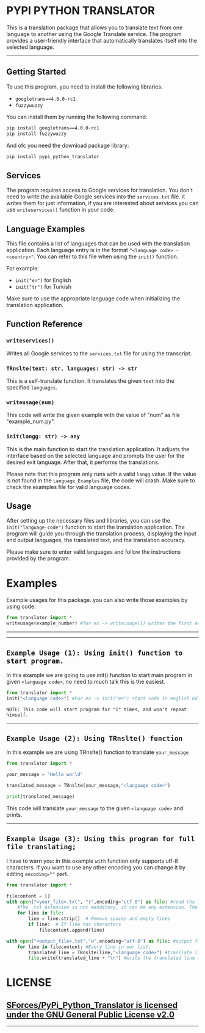 # **PYPI PYTHON TRANSLATOR**
This is a translation package that allows you to translate text from one language to another using the Google Translate service. The program provides a user-friendly interface that automatically translates itself into the selected language.

---

## **Getting Started**

To use this program, you need to install the following libraries:

- `googletrans==4.0.0-rc1`
- `fuzzywuzzy`

You can install them by running the following command:

```bash
pip install googletrans==4.0.0-rc1
pip install fuzzywuzzy
```
And ofc you need the download package library:
```bash
pip install pypi_python_translator
```

## **Services**

The program requires access to Google services for translation. You don't need to write the available Google services into the `services.txt` file. it writes them for just information, if you are interested about services you can use `writeservices()` function in your code.

## **Language Examples**

This file contains a list of languages that can be used with the translation application. Each language entry is in the format `"<language code> - <country>"`. You can refer to this file when using the `init()` function.

For example:
- `init("en")` for English
- `init("tr")` for Turkish

Make sure to use the appropriate language code when initializing the translation application.


## **Function Reference**

### `writeservices()`

Writes all Google services to the `services.txt` file for using the transcript.

### `TRnslte(text: str, languages: str) -> str`

This is a self-translate function. It translates the given `text` into the specified `languages`.

### `writeusage(num)`

This code will write the given example with the value of "num" as file "example_num.py".

### `init(langg: str) -> any`

This is the main function to start the translation application. It adjusts the interface based on the selected language and prompts the user for the desired exit language. After that, it performs the translations.

Please note that this program only runs with a valid `langg` value. If the value is not found in the `Language_Examples` file, the code will crash. Make sure to check the examples file for valid language codes.

## **Usage**

After setting up the necessary files and libraries, you can use the `init("language-code")` function to start the translation application. The program will guide you through the translation process, displaying the input and output languages, the translated text, and the translation accuracy.

Please make sure to enter valid languages and follow the instructions provided by the program.

# **Examples**
Example usages for this package. you can also write those examples by using code: 

```python
from translator import *
writeusage(example_number) #for ex -> writeusage(1) writes the first example.
```

---
---
## `Example Usage (1): Using init() function to start program.`
In this example we are going to use init() function to start main program in given `<language code>`, no need to much talk this is the easiest.
```python
from translator import *
init("<language code>") #For ex -> init("en") start code in english GUI.
```
`NOTE: This code will start program for "1" times, and won't repeat himself.`<br>

---
## `Example Usage (2): Using TRnslte() function`<br>
In this example we are using TRnslte() function to translate `your_message`<br>
```python
from translator import *

your_message = "Hello world"

translated_message = TRnslte(your_message,"<language code>")

print(translated_message)

```
This code will translate `your_message` to the given `<language code>` and prints.

---
## `Example Usage (3): Using this program for full file translating;`<br>
I have to warn you: in this example `with` function only supports utf-8 characters. if you want to use any other encoding you can change it by editing `encoding=""` part.

```python
from translator import *

filecontent = []
with open("<your_file>.txt", "r",encoding="utf-8") as file: #read the file for translation.
    #The .txt extension is not mandatory, it can be any extension. The important thing is that you specify the encoding of the file correctly.
    for line in file:
        line = line.strip()  # Remove spaces and empty lines  
        if line:  # If line has characters
            filecontent.append(line)

with open("<output_file>.txt","w",encoding="utf-8") as file: #output file writing, it has to be same encoding with reading file
    for line in filecontent: #Every line in our list;
        translated_line = TRnslte(line,"<language_code>") #translate line to the "your language code"
        file.write(translated_line + "\n") #write the translated line to the file.
```
# **LICENSE**
[SForces/PyPi_Python_Translator is licensed under the
GNU General Public License v2.0](https://github.com/SForces/PyPi_Python_Translator/blob/main/LICENSE)
---
---
